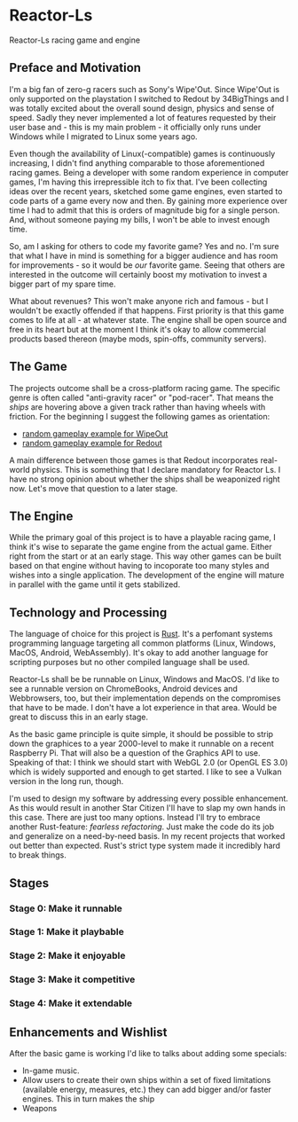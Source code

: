 # Reactor-Ls
Reactor-Ls racing game and engine

## Preface and Motivation
I'm a big fan of zero-g racers such as Sony's Wipe'Out. Since Wipe'Out is only supported on the playstation I switched to Redout by 34BigThings and I was totally excited about the overall sound design, physics and sense of speed. Sadly they never implemented a lot of features requested by their user base and - this is my main problem - it officially only runs under Windows while I migrated to Linux some years ago.

Even though the availability of Linux(-compatible) games is continuously increasing, I didn't find anything comparable to those aforementioned racing games. Being a developer with some random experience in computer games, I'm having this irrepressible itch to fix that. I've been collecting ideas over the recent years, sketched some game engines, even started to code parts of a game every now and then. By gaining more experience over time I had to admit that this is orders of magnitude big for a single person. And, without someone paying my bills, I won't be able to invest enough time.

So, am I asking for others to code my favorite game? Yes and no. I'm sure that what I have in mind is something for a bigger audience and has room for improvements - so it would be _our_ favorite game. Seeing that others are interested in the outcome will certainly boost my motivation to invest a bigger part of my spare time.

What about revenues? This won't make anyone rich and famous - but I wouldn't be exactly offended if that happens. First priority is that this game comes to life at all - at whatever state. The engine shall be open source and free in its heart but at the moment I think it's okay to allow commercial products based thereon (maybe mods, spin-offs, community servers).

## The Game

The projects outcome shall be a cross-platform racing game. The specific genre is often called "anti-gravity racer" or "pod-racer". That means the _ships_ are hovering above a given track rather than having wheels with friction. For the beginning I suggest the following games as orientation:

* [random gameplay example for WipeOut](https://www.youtube.com/watch?v=0n2aLJWhwOs)
* [random gameplay example for Redout](https://www.youtube.com/watch?v=7WaLiguCIb8)

A main difference between those games is that Redout incorporates real-world physics. This is something that I declare mandatory for Reactor Ls. I have no strong opinion about whether the ships shall be weaponized right now. Let's move that question to a later stage.

## The Engine

While the primary goal of this project is to have a playable racing game, I think it's wise to separate the game engine from the actual game. Either right from the start or at an early stage. This way other games can be built based on that engine without having to incoporate too many styles and wishes into a single application. The development of the engine will mature in parallel with the game until it gets stabilized.

## Technology and Processing

The language of choice for this project is [Rust](https://www.rust-lang.org/). It's a perfomant systems programming language targeting all common platforms (Linux, Windows, MacOS, Android, WebAssembly). It's okay to add another language for scripting purposes but no other compiled language shall be used.

Reactor-Ls shall be be runnable on Linux, Windows and MacOS. I'd like to see a runnable version on ChromeBooks, Android devices and Webbrowsers, too, but their implementation depends on the compromises that have to be made. I don't have a lot experience in that area. Would be great to discuss this in an early stage.

As the basic game principle is quite simple, it should be possible to strip down the graphices to a year 2000-level to make it runnable on a recent Raspberry Pi. That will also be a question of the Graphics API to use. Speaking of that: I think we should start with WebGL 2.0 (or OpenGL ES 3.0) which is widely supported and enough to get started. I like to see a Vulkan version in the long run, though.

I'm used to design my software by addressing every possible enhancement. As this would result in another Star Citizen I'll have to slap my own hands in this case. There are just too many options. Instead I'll try to embrace another Rust-feature: _fearless refactoring_. Just make the code do its job and generalize on a need-by-need basis. In my recent projects that worked out better than expected. Rust's strict type system made it incredibly hard to break things.

## Stages

### Stage 0: Make it runnable

### Stage 1: Make it playbable

### Stage 2: Make it enjoyable

### Stage 3: Make it competitive

### Stage 4: Make it extendable


## Enhancements and Wishlist

After the basic game is working I'd like to talks about adding some specials:

* In-game music. 
* Allow users to create their own ships within a set of fixed limitations (available energy, measures, etc.) they can add bigger and/or faster engines. This in turn makes the ship 
* Weapons
